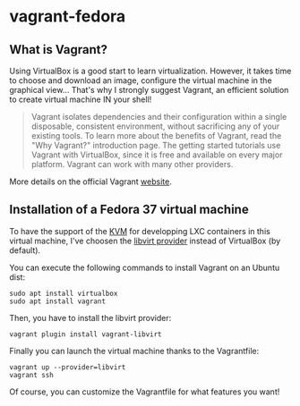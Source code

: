 # vagrant-fedora

## What is Vagrant?

Using VirtualBox is a good start to learn virtualization. However, it takes time to choose and download an image, configure the virtual machine in the graphical view... That's why I strongly suggest Vagrant, an efficient solution to create virtual machine IN your shell!

> Vagrant isolates dependencies and their configuration within a single disposable, consistent environment, without sacrificing any of your existing tools. To learn more about the benefits of Vagrant, read the "Why Vagrant?" introduction page.
The getting started tutorials use Vagrant with VirtualBox, since it is free and available on every major platform. Vagrant can work with many other providers.

More details on the official Vagrant [website](https://developer.hashicorp.com/vagrant/tutorials/getting-started/getting-started-index).

## Installation of a Fedora 37 virtual machine

To have the support of the [KVM](https://www.linux-kvm.org/page/Main_Page) for developping LXC containers in this virtual machine, I've choosen the [libvirt provider](https://github.com/vagrant-libvirt/vagrant-libvirt) instead of VirtualBox (by default).

You can execute the following commands to install Vagrant on an Ubuntu dist:
```
sudo apt install virtualbox
sudo apt install vagrant
```
Then, you have to install the libvirt provider:
```
vagrant plugin install vagrant-libvirt
```
Finally you can launch the virtual machine thanks to the Vagrantfile:
```
vagrant up --provider=libvirt
vagrant ssh
```

Of course, you can customize the Vagrantfile for what features you want!
